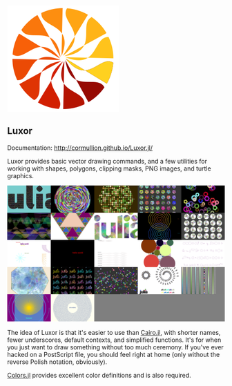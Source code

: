 
<a id='Luxor-1'></a>

![](examples/luxor-logo.png)

## Luxor

Documentation: http://cormullion.github.io/Luxor.jl/

Luxor provides basic vector drawing commands, and a few utilities for working with shapes, polygons, clipping masks, PNG images, and turtle graphics.

![](examples/tiled-images.png)

The idea of Luxor is that it's easier to use than [Cairo.jl](https://github.com/JuliaLang/Cairo.jl), with shorter names, fewer underscores, default contexts, and simplified functions. It's for when you just want to draw something without too much ceremony. If you've ever hacked on a PostScript file, you should feel right at home (only without the reverse Polish notation, obviously).

[Colors.jl](https://github.com/JuliaGraphics/Colors.jl) provides excellent color definitions and is also required.
